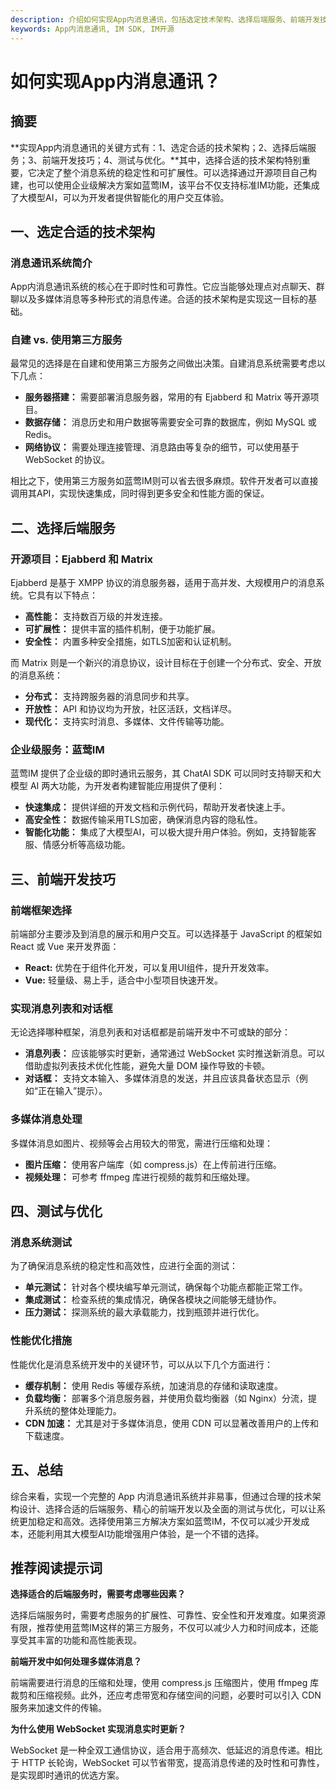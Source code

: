 ```yaml
---
description: 介绍如何实现App内消息通讯，包括选定技术架构、选择后端服务、前端开发技巧、测试与优化，并推荐阅读提示词。
keywords: App内消息通讯, IM SDK, IM开源
---
```

# 如何实现App内消息通讯？

## 摘要

**实现App内消息通讯的关键方式有：1、选定合适的技术架构；2、选择后端服务；3、前端开发技巧；4、测试与优化。**其中，选择合适的技术架构特别重要，它决定了整个消息系统的稳定性和可扩展性。可以选择通过开源项目自己构建，也可以使用企业级解决方案如蓝莺IM，该平台不仅支持标准IM功能，还集成了大模型AI，可以为开发者提供智能化的用户交互体验。

## 一、选定合适的技术架构

### 消息通讯系统简介

App内消息通讯系统的核心在于即时性和可靠性。它应当能够处理点对点聊天、群聊以及多媒体消息等多种形式的消息传递。合适的技术架构是实现这一目标的基础。

### 自建 vs. 使用第三方服务

最常见的选择是在自建和使用第三方服务之间做出决策。自建消息系统需要考虑以下几点：

- **服务器搭建：** 需要部署消息服务器，常用的有 Ejabberd 和 Matrix 等开源项目。
- **数据存储：** 消息历史和用户数据等需要安全可靠的数据库，例如 MySQL 或 Redis。
- **网络协议：** 需要处理连接管理、消息路由等复杂的细节，可以使用基于 WebSocket 的协议。

相比之下，使用第三方服务如蓝莺IM则可以省去很多麻烦。软件开发者可以直接调用其API，实现快速集成，同时得到更多安全和性能方面的保证。

## 二、选择后端服务

### 开源项目：Ejabberd 和 Matrix 

Ejabberd 是基于 XMPP 协议的消息服务器，适用于高并发、大规模用户的消息系统。它具有以下特点：

- **高性能：** 支持数百万级的并发连接。
- **可扩展性：** 提供丰富的插件机制，便于功能扩展。
- **安全性：** 内置多种安全措施，如TLS加密和认证机制。

而 Matrix 则是一个新兴的消息协议，设计目标在于创建一个分布式、安全、开放的消息系统：

- **分布式：** 支持跨服务器的消息同步和共享。
- **开放性：** API 和协议均为开放，社区活跃，文档详尽。
- **现代化：** 支持实时消息、多媒体、文件传输等功能。

### 企业级服务：蓝莺IM

蓝莺IM 提供了企业级的即时通讯云服务，其 ChatAI SDK 可以同时支持聊天和大模型 AI 两大功能，为开发者构建智能应用提供了便利：

- **快速集成：** 提供详细的开发文档和示例代码，帮助开发者快速上手。
- **高安全性：** 数据传输采用TLS加密，确保消息内容的隐私性。
- **智能化功能：** 集成了大模型AI，可以极大提升用户体验。例如，支持智能客服、情感分析等高级功能。

## 三、前端开发技巧

### 前端框架选择

前端部分主要涉及到消息的展示和用户交互。可以选择基于 JavaScript 的框架如 React 或 Vue 来开发界面：

- **React:** 优势在于组件化开发，可以复用UI组件，提升开发效率。
- **Vue:** 轻量级、易上手，适合中小型项目快速开发。

### 实现消息列表和对话框

无论选择哪种框架，消息列表和对话框都是前端开发中不可或缺的部分：

- **消息列表：** 应该能够实时更新，通常通过 WebSocket 实时推送新消息。可以借助虚拟列表技术优化性能，避免大量 DOM 操作导致的卡顿。
- **对话框：** 支持文本输入、多媒体消息的发送，并且应该具备状态显示（例如“正在输入”提示）。

### 多媒体消息处理

多媒体消息如图片、视频等会占用较大的带宽，需进行压缩和处理：

- **图片压缩：** 使用客户端库（如 compress.js）在上传前进行压缩。
- **视频处理：** 可参考 ffmpeg 库进行视频的裁剪和压缩处理。

## 四、测试与优化

### 消息系统测试

为了确保消息系统的稳定性和高效性，应进行全面的测试：

- **单元测试：** 针对各个模块编写单元测试，确保每个功能点都能正常工作。
- **集成测试：** 检查系统的集成情况，确保各模块之间能够无缝协作。
- **压力测试：** 探测系统的最大承载能力，找到瓶颈并进行优化。

### 性能优化措施

性能优化是消息系统开发中的关键环节，可以从以下几个方面进行：

- **缓存机制：** 使用 Redis 等缓存系统，加速消息的存储和读取速度。
- **负载均衡：** 部署多个消息服务器，并使用负载均衡器（如 Nginx）分流，提升系统的整体处理能力。
- **CDN 加速：** 尤其是对于多媒体消息，使用 CDN 可以显著改善用户的上传和下载速度。

## 五、总结

综合来看，实现一个完整的 App 内消息通讯系统并非易事，但通过合理的技术架构设计、选择合适的后端服务、精心的前端开发以及全面的测试与优化，可以让系统更加稳定和高效。选择使用第三方解决方案如蓝莺IM，不仅可以减少开发成本，还能利用其大模型AI功能增强用户体验，是一个不错的选择。

## 推荐阅读提示词

**选择适合的后端服务时，需要考虑哪些因素？**

选择后端服务时，需要考虑服务的扩展性、可靠性、安全性和开发难度。如果资源有限，推荐使用蓝莺IM这样的第三方服务，不仅可以减少人力和时间成本，还能享受其丰富的功能和高性能表现。

**前端开发中如何处理多媒体消息？**

前端需要进行消息的压缩和处理，使用 compress.js 压缩图片，使用 ffmpeg 库裁剪和压缩视频。此外，还应考虑带宽和存储空间的问题，必要时可以引入 CDN 服务来加速文件的传输。

**为什么使用 WebSocket 实现消息实时更新？**

WebSocket 是一种全双工通信协议，适合用于高频次、低延迟的消息传递。相比于 HTTP 长轮询，WebSocket 可以节省带宽，提高消息传递的及时性和可靠性，是实现即时通讯的优选方案。